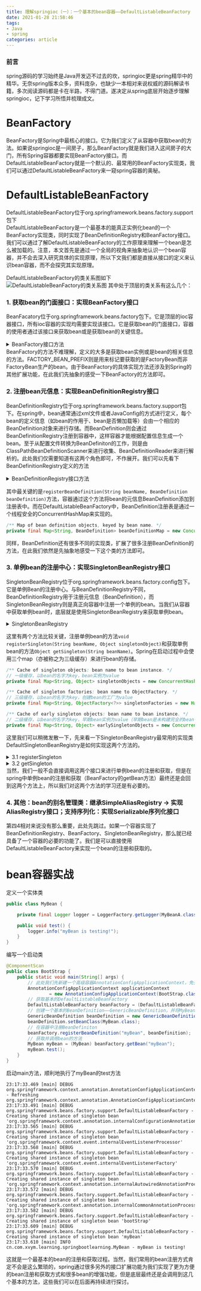 ```yaml
---
title: 理解springioc（一）：一个基本的bean容器——DefaultListableBeanFactory
date: 2021-01-28 21:58:46
tags: 
- Java
- spring
categories: article
---
```

### 前言
spring源码的学习始终是Java开发迈不过去的坎，springioc更是spring精华中的精华。无奈spring版本众多，资料庞杂，也缺少一本相对来说权威的源码解读书籍，多次阅读源码都是卡在半路，不得门道。遂决定从spring底层开始逐步理解springioc，记下学习所悟并梳理成文。
<!--more-->

# BeanFactory
BeanFactory是Spring中最核心的接口。它为我们定义了从容器中获取bean的方法。如果说springioc是一间房子，那么BeanFactory就是我们进入这间房子的大门，所有Spring容器都要实现BeanFactory接口。而DefaultListableBeanFactory就是一个默认的、最常用的BeanFactory实现类，我们可以通过DefaultListableBeanFactory来一窥spring容器的奥秘。

# DefaultListableBeanFactory
DefaultListableBeanFactory位于org.springframework.beans.factory.support包下  
DefaultListableBeanFactory是一个最基本的能真正实例化bean的一个BeanFactory实现类，同时实现了BeanDefinitionRegistry和BeanFactory接口。我们可以通过了解DefaultListableBeanFactory的工作原理来理解一个bean是怎么被加载的。注意，本文首先是通过一个全局的视角来抽象地认识一个bean容器，并不会去深入研究具体的实现原理，所以下文我们都是直接从接口的定义来认识bean容器，而不会探究其实现原理。

DefaultListableBeanFactory的类关系图如下
![DefaultListableBeanFactory的类关系图](https://xvym.gitee.io/static/理解springioc/一/图1-DefaultListableBeanFactory的类关系图.png)
其中处于顶层的类关系有这么几个：
### 1. 获取bean的门面接口：实现BeanFactory接口  
BeanFacatory位于org.springframework.beans.factory包下。它是顶层的ioc容器接口，所有ioc容器的实现均需要实现该接口。它是获取bean的门面接口，容器的使用者通过该接口来获取bean或是获取bean的关键信息。
<details>
<summary>BeanFactory接口方法</summary>

```java
public interface BeanFactory {
    
    String FACTORY_BEAN_PREFIX = "&";

    Object getBean(String name) throws BeansException;

    <T> T getBean(String name, Class<T> requiredType) throws BeansException;

    Object getBean(String name, Object... args) throws BeansException;

    <T> T getBean(Class<T> requiredType) throws BeansException;

    <T> T getBean(Class<T> requiredType, Object... args) throws BeansException;

    <T> ObjectProvider<T> getBeanProvider(Class<T> requiredType);

    <T> ObjectProvider<T> getBeanProvider(ResolvableType requiredType);

    boolean containsBean(String name);

    boolean isSingleton(String name) throws NoSuchBeanDefinitionException;

    boolean isPrototype(String name) throws NoSuchBeanDefinitionException;

    boolean isTypeMatch(String name, ResolvableType typeToMatch) throws NoSuchBeanDefinitionException;

    boolean isTypeMatch(String name, Class<?> typeToMatch) throws NoSuchBeanDefinitionException;

    @Nullable
    Class<?> getType(String name) throws NoSuchBeanDefinitionException;

    @Nullable
    Class<?> getType(String name, boolean allowFactoryBeanInit) throws NoSuchBeanDefinitionException;

    String[] getAliases(String name);

}
```
</details>
BeanFactory的方法不难理解，定义的大多是获取bean实例或是bean的相关信息的方法。FACTORY_BEAN_PREFIX则是用来标记要获取的是FactoryBean而非FactoryBean生产的bean。由于BeanFactory的具体实现方法还涉及到Spring的其他扩展功能，在此我们先抽象的感受一下BeanFactory的方法即可。

### 2. 注册bean元信息：实现BeanDefinitionRegistry接口
BeanDefinitionRegistry位于org.springframework.beans.factory.support包下。在spring中，bean通常通过xml文件或者JavaConfig的方式进行定义，每个bean的定义信息（如bean的作用于、bean是否懒加载等）会由一个相应的BeanDefinition对象来进行存储。而BeanDefinition则会通过BeanDefinitionRegistry注册到容器中，这样容器才能根据配置信息生成一个bean。至于从配置文件转换为BeanDefiniton的工作，则是由ClassPathBeanDefinitionScanner来进行收集、BeanDefinitionReader来进行解析的。此处我们仅需要知道有这两个角色即可，不作展开。我们可以先看下BeanDefinitionRegistry定义的方法
<details>
<summary>BeanDefinitionRegistry接口方法</summary>

```java
public interface BeanDefinitionRegistry extends AliasRegistry {

    // 关键 -> 向注册表中注册一个新的BeanDefinition实例
    void registerBeanDefinition(String beanName, BeanDefinition beanDefinition)
            throws BeanDefinitionStoreException;

    // 移除注册表中已注册的BeanDefinition实例
    void removeBeanDefinition(String beanName) throws NoSuchBeanDefinitionException;

    // 从注册中心取得指定的BeanDefinition实例
    BeanDefinition getBeanDefinition(String beanName) throws NoSuchBeanDefinitionException;

    // 判断BeanDefinition实例是否在注册表中（是否注册）
    boolean containsBeanDefinition(String beanName);

    // 取得注册表中所有BeanDefinition实例的beanName（标识）
    String[] getBeanDefinitionNames();

    // 返回注册表中BeanDefinition实例的数量
    int getBeanDefinitionCount();

    // beanName（标识）是否被占用
    boolean isBeanNameInUse(String beanName);
}
```
    
</details>

其中最关键的是```registerBeanDefinition(String beanName, BeanDefinition beanDefinition)```方法，容器通过这个方法将bean的元信息BeanDefinition添加到注册表中。而在DefaultListableBeanFactory中，BeanDefinition注册表是通过一个线程安全的ConcurrentHashMap来实现的。
``` java
/** Map of bean definition objects, keyed by bean name. */
private final Map<String, BeanDefinition> beanDefinitionMap = new ConcurrentHashMap<>(256);
```
同样，BeanDefinition还有很多不同的实现类，扩展了很多注册BeanDefinition的方法，在此我们依然是先抽象地感受一下这个类的方法即可。

### 3. 单例bean的注册中心：实现SingletonBeanRegistry接口  
SingletonBeanRegistry位于org.springframework.beans.factory.config包下。它是单例Bean的注册中心。与BeanDefinitionRegistry不同，BeanDefinitionRegistry用于注册元信息（BeanDefinition），而SingletonBeanRegistry则是真正向容器中注册一个单例的bean。当我们从容器中获取单例bean时，底层就是使用SingletonBeanRegistry来获取单例bean。
<details>
<summary>SingletonBeanRegistry</summary>

```java
public interface SingletonBeanRegistry {
    // 向Bean容器中注册单例Bean
    void registerSingleton(String beanName, Object singletonObject);

    // 根据Bean的名字获取单例Bean
    @Nullable
    Object getSingleton(String beanName);

    // 根据Bean的名字判断容器中是否存在单例Bean
    boolean containsSingleton(String beanName);

    // 获取容器中所有的单例Bean的名字
    String[] getSingletonNames();

    // 获取容器中单例Bean的数量
    int getSingletonCount();

    // 返回此注册表使用的单例互斥锁
    Object getSingletonMutex();
}
```
</details>

这里有两个方法比较关键，注册单例bean的方法```void registerSingleton(String beanName, Object singletonObject)```和获取单例bean的方法```Object getSingleton(String beanName)```。Spring在启动过程中会使用三个map（亦被称之为三级缓存）来进行bean的存储。
```java
/** Cache of singleton objects: bean name to bean instance. */
// 一级缓存，以bean的名字为key，bean实例为value
private final Map<String, Object> singletonObjects = new ConcurrentHashMap<>(256);

/** Cache of singleton factories: bean name to ObjectFactory. */
// 三级缓存，以bean的名字为key，创建bean的工厂为value
private final Map<String, ObjectFactory<?>> singletonFactories = new HashMap<>(16);

/** Cache of early singleton objects: bean name to bean instance. */
// 二级缓存，以bean的名字为key，早期bean实例为value（早期bean是未构建完全的bean，实际上是不可用的，只是用来解决循环依赖的问题）
private final Map<String, Object> earlySingletonObjects = new ConcurrentHashMap<>(16);
```
这里我们可以稍微发散一下，先来看一下SingletonBeanRegistry最常用的实现类DefaultSingletonBeanRegistry是如何实现这两个方法的。
    
<details>
<summary>3.1 registerSingleton</summary>

```java
@Override
public void registerSingleton(String beanName, Object singletonObject) throws IllegalStateException {
    Assert.notNull(beanName, "Bean name must not be null");
    // 利用单例注册表的方式来保证bean是单例注册的。
    Assert.notNull(singletonObject, "Singleton object must not be null");
    synchronized (this.singletonObjects) {
        Object oldObject = this.singletonObjects.get(beanName);
        if (oldObject != null) {
            throw new IllegalStateException("Could not register object [" + singletonObject +
                    "] under bean name '" + beanName + "': there is already object [" + oldObject + "] bound");
        }
        addSingleton(beanName, singletonObject);
    }
}

protected void addSingleton(String beanName, Object singletonObject) {
    synchronized (this.singletonObjects) {
        // 无论二、三级缓存是否存在bean，都会将其清空，并升级到一级缓存中，同时beanName添加到已注册列表中
        this.singletonObjects.put(beanName, singletonObject);
        this.singletonFactories.remove(beanName);
        this.earlySingletonObjects.remove(beanName);
        this.registeredSingletons.add(beanName);
    }
}
```
</details>

<details>   
<summary>3.2 getSingleton</summary>

```java
@Nullable
protected Object getSingleton(String beanName, boolean allowEarlyReference) {
    // Quick check for existing instance without full singleton lock
    // 尝试从一级缓存中获取单例bean
    Object singletonObject = this.singletonObjects.get(beanName);
    if (singletonObject == null && isSingletonCurrentlyInCreation(beanName)) {
        // 如果一级缓存中不存在bean，且bean的状态为创建中，则从二级缓存中获取早期的单例bean
        singletonObject = this.earlySingletonObjects.get(beanName);
        if (singletonObject == null && allowEarlyReference) {
            // 如果二级缓存中也不存在bean，且spring允许循环依赖（allowEarlyReference，默认为true），则会开始通过单例注册表的方式来进行单例bean的创建
            synchronized (this.singletonObjects) {
                // Consistent creation of early reference within full singleton lock
                // 检查一级缓存
                singletonObject = this.singletonObjects.get(beanName);
                if (singletonObject == null) {
                    // 检查二级缓存
                    singletonObject = this.earlySingletonObjects.get(beanName);
                    if (singletonObject == null) {
                        // 检查三级缓存
                        ObjectFactory<?> singletonFactory = this.singletonFactories.get(beanName);
                        // 如果三级缓存不为空，则从对应的单例bean工厂中创建早期bean实例，并将其放入二级缓存中，同时，将三级缓存中的bean工厂删除。
                        if (singletonFactory != null) {
                            singletonObject = singletonFactory.getObject();
                            this.earlySingletonObjects.put(beanName, singletonObject);
                            this.singletonFactories.remove(beanName);
                        }
                    }
                }
            }
        }
    }
    return singletonObject;
}
```
</details>
当然，我们一般不会直接调用这两个接口来进行单例bean的注册和获取，但是在spring中单例bean的注册和获取（BeanFactory的getBean方法）最终还是会回到这两个方法上，所以我们对这两个方法的学习还是有必要的。

### 4. 其他：bean的别名管理类：继承SimpleAliasRegistry -> 实现AliasRegistry接口；支持序列化：实现Serializable序列化接口

第四4相对来说没有那么重要，此处先跳过。如果一个容器实现了BeanDefinitionRegistry、BeanFactory、SingletonBeanRegistry，那么就已经具备了一个容器的必要的功能了。我们是可以直接使用DefaultListableBeanFactory来实现一个bean的注册和获取的。

# bean容器实战
定义一个实体类
```java
public class MyBean {

    private final Logger logger = LoggerFactory.getLogger(MyBeanA.class);

    public void test() {
        logger.info("myBean is testing!");
    }
}
```

编写一个启动类
```java
@ComponentScan
public class BootStrap {
    public static void main(String[] args) {
        // 此处我们先新建一个高级容器AnnotationConfigApplicationContext，免去很多初始化过程，我们只需知道这是一个支持注解的高级容器即可
        AnnotationConfigApplicationContext applicationContext
                = new AnnotationConfigApplicationContext(BootStrap.class);
        // 获取基本的DefaultListableBeanFactory
        DefaultListableBeanFactory beanFactory = (DefaultListableBeanFactory) applicationContext.getBeanFactory();
        // 创建一个基本的BeanDefinition——GenericBeanDefinition，并将MyBean转换为BeanDefinition
        GenericBeanDefinition beanDefinition = new GenericBeanDefinition();
        beanDefinition.setBeanClass(MyBean.class);
        // 在容器中注册BeanDefiniton
        beanFactory.registerBeanDefinition("myBean", beanDefinition);
        // 获取并调用bean的方法
        MyBean myBean = (MyBean) beanFactory.getBean("myBean");
        myBean.test();
    }
}
```
启动main方法，顺利地执行了myBean的test方法
```
23:17:33.469 [main] DEBUG org.springframework.context.annotation.AnnotationConfigApplicationContext - Refreshing org.springframework.context.annotation.AnnotationConfigApplicationContext@48503868
23:17:33.491 [main] DEBUG org.springframework.beans.factory.support.DefaultListableBeanFactory - Creating shared instance of singleton bean 'org.springframework.context.annotation.internalConfigurationAnnotationProcessor'
23:17:33.565 [main] DEBUG org.springframework.beans.factory.support.DefaultListableBeanFactory - Creating shared instance of singleton bean 'org.springframework.context.event.internalEventListenerProcessor'
23:17:33.568 [main] DEBUG org.springframework.beans.factory.support.DefaultListableBeanFactory - Creating shared instance of singleton bean 'org.springframework.context.event.internalEventListenerFactory'
23:17:33.570 [main] DEBUG org.springframework.beans.factory.support.DefaultListableBeanFactory - Creating shared instance of singleton bean 'org.springframework.context.annotation.internalAutowiredAnnotationProcessor'
23:17:33.572 [main] DEBUG org.springframework.beans.factory.support.DefaultListableBeanFactory - Creating shared instance of singleton bean 'org.springframework.context.annotation.internalCommonAnnotationProcessor'
23:17:33.582 [main] DEBUG org.springframework.beans.factory.support.DefaultListableBeanFactory - Creating shared instance of singleton bean 'bootStrap'
23:17:33.609 [main] DEBUG org.springframework.beans.factory.support.DefaultListableBeanFactory - Creating shared instance of singleton bean 'myBean'
23:17:33.610 [main] INFO cn.com.xvym.learning.springbootlearning.MyBean - myBean is testing!
```
这就是一个最基本的bean的注册和获取过程。当然，我们常用的bean注册方式肯定不会是这么繁琐的，spring通过很多另外的接口扩展功能为我们实现了更为方便的bean注册和获取方式和很多bean的增强功能，但是底层最终还是会调用到这几个基本的方法，这些我们可以在后面再持续进行探讨。

